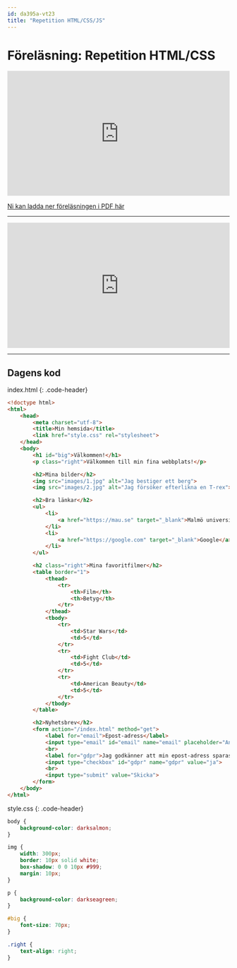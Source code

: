 ```yaml
---
id: da395a-vt23
title: "Repetition HTML/CSS/JS"
---
```


# Föreläsning: Repetition HTML/CSS

<div class="frame">
    <div style="left: 0; width: 100%; height: 0; position: relative; padding-bottom: 56.1972%;"><iframe src="https://speakerdeck.com/player/f6c23e693ca541439ea28e0ee7635ef3" style="border: 0; top: 0; left: 0; width: 100%; height: 100%; position: absolute;" allowfullscreen scrolling="no" allow="encrypted-media"></iframe></div>
</div>

[Ni kan ladda ner föreläsningen i PDF här](../../assets/pdf/htmlcss-da355a-da344a.pdf)

---

<div class="video-frame">
    <div style="left: 0; width: 100%; height: 0; position: relative; padding-bottom: 56.25%;"><iframe src="https://www.youtube.com/embed/1aAl6hgjNaQ?rel=0" style="border: 0; top: 0; left: 0; width: 100%; height: 100%; position: absolute;" allowfullscreen scrolling="no" allow="encrypted-media; accelerometer; clipboard-write; gyroscope; picture-in-picture"></iframe></div>
</div>

---

## Dagens kod

index.html
{: .code-header}

```html
<!doctype html>
<html>
    <head>
        <meta charset="utf-8">
        <title>Min hemsida</title>
        <link href="style.css" rel="stylesheet">
    </head>
    <body>
        <h1 id="big">Välkommen!</h1>
        <p class="right">Välkommen till min fina webbplats!</p>

        <h2>Mina bilder</h2>
        <img src="images/1.jpg" alt="Jag bestiger ett berg">
        <img src="images/2.jpg" alt="Jag försöker efterlikna en T-rex">

        <h2>Bra länkar</h2>
        <ul>
            <li>
                <a href="https://mau.se" target="_blank">Malmö universitet</a>
            </li>
            <li>
                <a href="https://google.com" target="_blank">Google</a>
            </li>
        </ul>

        <h2 class="right">Mina favoritfilmer</h2>
        <table border="1">
            <thead>
                <tr>
                    <th>Film</th>
                    <th>Betyg</th>
                </tr>
            </thead>
            <tbody>
                <tr>
                    <td>Star Wars</td>
                    <td>5</td>
                </tr>
                <tr>
                    <td>Fight Club</td>
                    <td>5</td>
                </tr>
                <tr>
                    <td>American Beauty</td>
                    <td>5</td>
                </tr>
            </tbody>
        </table>

        <h2>Nyhetsbrev</h2>
        <form action="/index.html" method="get">
            <label for="email">Epost-adress</label>
            <input type="email" id="email" name="email" placeholder="Ange epost-adress här...">
            <br>
            <label for="gdpr">Jag godkänner att min epost-adress sparas</label>
            <input type="checkbox" id="gdpr" name="gdpr" value="ja">
            <br>
            <input type="submit" value="Skicka">
        </form>
    </body>
</html>
```

style.css
{: .code-header}

```css
body {
    background-color: darksalmon;
}

img {
    width: 300px;
    border: 10px solid white;
    box-shadow: 0 0 10px #999;
    margin: 10px;
}

p {
    background-color: darkseagreen;
}

#big {
    font-size: 70px;
}

.right {
    text-align: right;
}
```